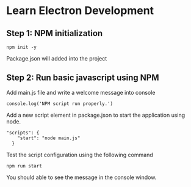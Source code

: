 # Learn Electron Development

## Step 1: NPM initialization

```
npm init -y
```

Package.json will added into the project

## Step 2: Run basic javascript using NPM

Add main.js file and write a welcome message into console

```
console.log('NPM script run properly.')
```

Add a new script element in package.json to start the application using node.

```
"scripts": {
    "start": "node main.js"
  }
```

Test the script configuration using the following command

```
npm run start
```

You should able to see the message in the console window.
